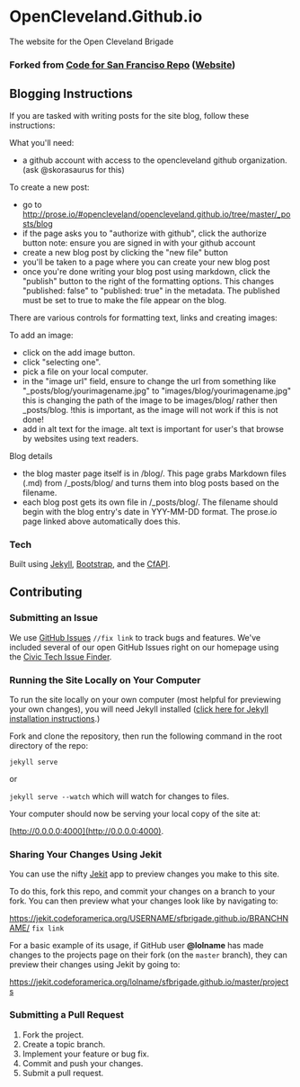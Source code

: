 # OpenCleveland.Github.io

The website for the Open Cleveland Brigade

### Forked from [Code for San Franciso Repo](https://github.com/sfbrigade/sfbrigade.github.io) ([Website](http://codeforsanfrancisco.org/))

## Blogging Instructions
If you are tasked with writing posts for the site blog, follow these instructions:

What you'll need:
- a github account with access to the opencleveland github organization.
(ask @skorasaurus for this)

To create a new post:
- go to http://prose.io/#opencleveland/opencleveland.github.io/tree/master/_posts/blog
- if the page asks you to "authorize with github", click the authorize button
note: ensure you are signed in with your github account
- create a new blog post by clicking the "new file" button
- you'll be taken to a page where you can create your new blog post
- once you're done writing your blog post using markdown, click the "publish" button to the right of the formatting options. This changes "published: false" to "published: true" in the metadata. The published must be set to true to make the file appear on the blog.

There are various controls for formatting text, links and creating images:

To add an image:
- click on the add image button.
- click "selecting one".
- pick a file on your local computer.
- in the "image url" field, ensure to change the url from something like
"_posts/blog/yourimagename.jpg"
to
"images/blog/yourimagename.jpg"
this is changing the path of the image to be images/blog/ rather then _posts/blog.
!this is important, as the image will not work if this is not done!
- add in alt text for the image. alt text is important for user's that browse by websites using text readers.
 
Blog details
- the blog master page itself is in /blog/. This page grabs Markdown files (.md) from /_posts/blog/ and turns them into blog posts based on the filename.
- each blog post gets its own file in /_posts/blog/. The filename should begin with the blog entry's date in YYY-MM-DD format. The prose.io page linked above automatically does this.

### Tech

Built using [Jekyll](http://jekyllrb.com/), [Bootstrap](http://getbootstrap.com/), and the [CfAPI](https://github.com/codeforamerica/cfapi).

## Contributing

### <a name="issues"></a>Submitting an Issue

We use [GitHub Issues](https://github.com/) `//fix link` to track bugs and features. We've included several of our open GitHub Issues right on our homepage using the [Civic Tech Issue Finder](http://www.codeforamerica.org/geeks/civicissues).


### Running the Site Locally on Your Computer

To run the site locally on your own computer (most helpful for previewing your own changes), you will need Jekyll installed ([click here for Jekyll installation instructions](http://jekyllrb.com/docs/installation/).)

Fork and clone the repository, then run the following command in the root directory of the repo:

`jekyll serve`

or

`jekyll serve --watch` which will watch for changes to files.

Your computer should now be serving your local copy of the site at:

[http://0.0.0.0:4000](http://0.0.0.0:4000).

### Sharing Your Changes Using Jekit

You can use the nifty [Jekit](https://jekit.codeforamerica.org/) app to preview changes you make to this site.

To do this, fork this repo, and commit your changes on a branch to your fork. You can then preview what your changes look like by navigating to:

https://jekit.codeforamerica.org/USERNAME/sfbrigade.github.io/BRANCHNAME/ `fix link`

For a basic example of its usage, if GitHub user **@lolname** has made changes to the projects page on their fork (on the `master` branch), they can preview their changes using Jekit by going to:

https://jekit.codeforamerica.org/lolname/sfbrigade.github.io/master/projects

### Submitting a Pull Request

1. Fork the project.
2. Create a topic branch.
3. Implement your feature or bug fix.
4. Commit and push your changes.
5. Submit a pull request.

